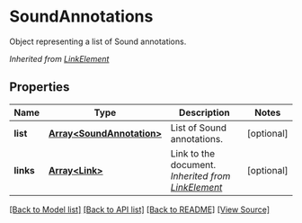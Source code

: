﻿# SoundAnnotations
Object representing a list of Sound annotations.

*Inherited from [LinkElement](LinkElement.md)*
## Properties
Name | Type | Description | Notes
------------ | ------------- | ------------- | -------------
**list** | [**Array&lt;SoundAnnotation&gt;**](SoundAnnotation.md) | List of Sound annotations. | [optional]
**links** | [**Array&lt;Link&gt;**](Link.md) | Link to the document.<br />*Inherited from [LinkElement](LinkElement.md)* | [optional]

[[Back to Model list]](../README.md#documentation-for-models) [[Back to API list]](../README.md#documentation-for-api-endpoints) [[Back to README]](../README.md) [[View Source]](../src/models/soundAnnotations.ts)

